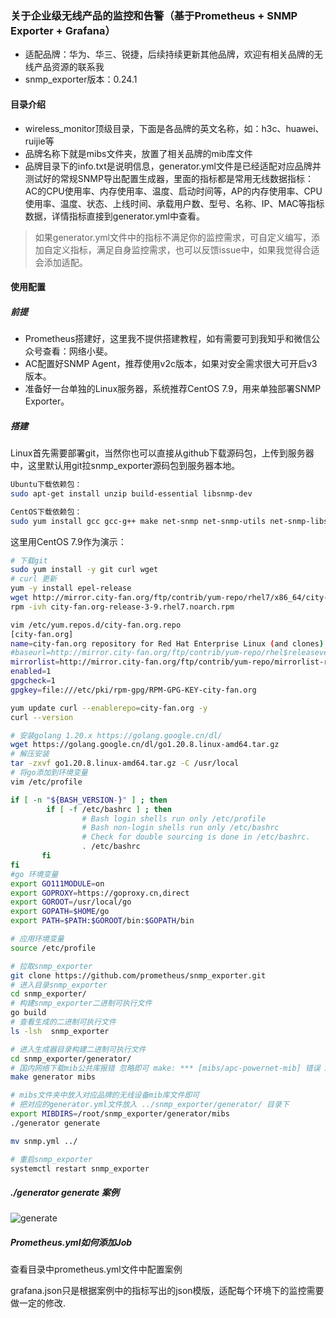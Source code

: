 ### 关于企业级无线产品的监控和告警（基于Prometheus + SNMP Exporter + Grafana）

- 适配品牌：华为、华三、锐捷，后续持续更新其他品牌，欢迎有相关品牌的无线产品资源的联系我
- snmp_exporter版本：0.24.1

#### 目录介绍

- wireless_monitor顶级目录，下面是各品牌的英文名称，如：h3c、huawei、ruijie等
- 品牌名称下就是mibs文件夹，放置了相关品牌的mib库文件
- 品牌目录下的info.txt是说明信息，generator.yml文件是已经适配对应品牌并测试好的常规SNMP导出配置生成器，里面的指标都是常用无线数据指标：AC的CPU使用率、内存使用率、温度、启动时间等，AP的内存使用率、CPU使用率、温度、状态、上线时间、承载用户数、型号、名称、IP、MAC等指标数据，详情指标直接到generator.yml中查看。

> 如果generator.yml文件中的指标不满足你的监控需求，可自定义编写，添加自定义指标，满足自身监控需求，也可以反馈issue中，如果我觉得合适会添加适配。

#### 使用配置

##### 前提

- Prometheus搭建好，这里我不提供搭建教程，如有需要可到我知乎和微信公众号查看：网络小斐。
- AC配置好SNMP Agent，推荐使用v2c版本，如果对安全需求很大可开启v3版本。
- 准备好一台单独的Linux服务器，系统推荐CentOS 7.9，用来单独部署SNMP Exporter。

##### 搭建

Linux首先需要部署git，当然你也可以直接从github下载源码包，上传到服务器中，这里默认用git拉snmp_exporter源码包到服务器本地。

```bash
Ubuntu下载依赖包：
sudo apt-get install unzip build-essential libsnmp-dev

CentOS下载依赖包：
sudo yum install gcc gcc-g++ make net-snmp net-snmp-utils net-snmp-libs net-snmp-devel
```

这里用CentOS 7.9作为演示：

```bash
# 下载git
sudo yum install -y git curl wget
# curl 更新
yum -y install epel-release 
wget http://mirror.city-fan.org/ftp/contrib/yum-repo/rhel7/x86_64/city-fan.org-release-3-9.rhel7.noarch.rpm
rpm -ivh city-fan.org-release-3-9.rhel7.noarch.rpm

vim /etc/yum.repos.d/city-fan.org.repo
[city-fan.org]
name=city-fan.org repository for Red Hat Enterprise Linux (and clones) $releasever ($basearch)
#baseurl=http://mirror.city-fan.org/ftp/contrib/yum-repo/rhel$releasever/$basearch
mirrorlist=http://mirror.city-fan.org/ftp/contrib/yum-repo/mirrorlist-rhel$releasever
enabled=1
gpgcheck=1
gpgkey=file:///etc/pki/rpm-gpg/RPM-GPG-KEY-city-fan.org

yum update curl --enablerepo=city-fan.org -y
curl --version

# 安装golang 1.20.x https://golang.google.cn/dl/
wget https://golang.google.cn/dl/go1.20.8.linux-amd64.tar.gz
# 解压安装
tar -zxvf go1.20.8.linux-amd64.tar.gz -C /usr/local
# 将go添加到环境变量
vim /etc/profile

if [ -n "${BASH_VERSION-}" ] ; then
        if [ -f /etc/bashrc ] ; then
                # Bash login shells run only /etc/profile
                # Bash non-login shells run only /etc/bashrc
                # Check for double sourcing is done in /etc/bashrc.
                . /etc/bashrc
       fi
fi
#go 环境变量
export GO111MODULE=on
export GOPROXY=https://goproxy.cn,direct
export GOROOT=/usr/local/go
export GOPATH=$HOME/go
export PATH=$PATH:$GOROOT/bin:$GOPATH/bin

# 应用环境变量
source /etc/profile

# 拉取snmp_exporter
git clone https://github.com/prometheus/snmp_exporter.git
# 进入目录snmp_exporter
cd snmp_exporter/
# 构建snmp_exporter二进制可执行文件
go build
# 查看生成的二进制可执行文件
ls -lsh  snmp_exporter

# 进入生成器目录构建二进制可执行文件
cd snmp_exporter/generator/
# 国内网络下载mib公共库报错 忽略即可 make: *** [mibs/apc-powernet-mib] 错误 22
make generator mibs

# mibs文件夹中放入对应品牌的无线设备mib库文件即可
# 把对应的generator.yml文件放入 ../snmp_exporter/generator/ 目录下
export MIBDIRS=/root/snmp_exporter/generator/mibs
./generator generate

mv snmp.yml ../

# 重启snmp_exporter
systemctl restart snmp_exporter
```
##### ./generator generate 案例
![generate](image.png)

##### Prometheus.yml如何添加Job

查看目录中prometheus.yml文件中配置案例

grafana.json只是根据案例中的指标写出的json模版，适配每个环境下的监控需要做一定的修改.